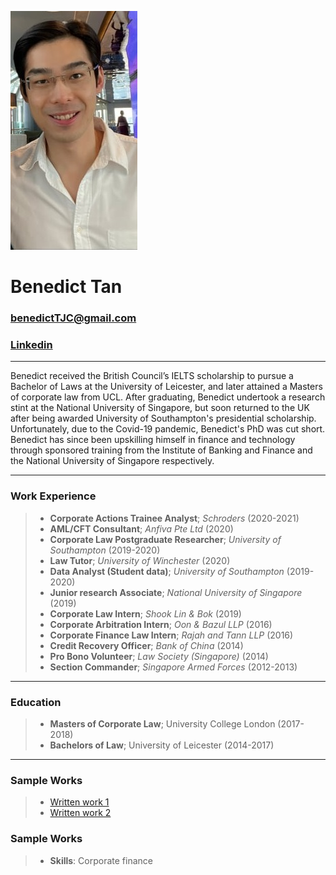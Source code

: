 ![Profile_pic](https://raw.githubusercontent.com/benedicttjc/Resume/gh-pages/Images/206819084_1092948124447480_74458620125560930_n.jpg) 

# Benedict Tan
### benedictTJC@gmail.com
### [Linkedin](https://www.linkedin.com/in/benedicttjc/)
* * *
Benedict received the British Council’s IELTS scholarship to pursue a Bachelor of Laws at the University of Leicester, and later attained a Masters of corporate law from UCL. After graduating, Benedict undertook a research stint at the National University of Singapore, but soon returned to the UK after being awarded University of Southampton's presidential scholarship. Unfortunately, due to the Covid-19 pandemic, Benedict's PhD was cut short. Benedict has since been upskilling himself in finance and technology through sponsored training from the Institute of Banking and Finance and the National University of Singapore respectively.

* * *
### Work Experience
> * **Corporate Actions Trainee Analyst**; _Schroders_ (2020-2021)
> * **AML/CFT Consultant**; _Anfiva Pte Ltd_ (2020)
> * **Corporate Law Postgraduate Researcher**; _University of Southampton_ (2019-2020)
> * **Law Tutor**; _University of Winchester_ (2020)
> * **Data Analyst (Student data)**; _University of Southampton_ (2019-2020)
> * **Junior research Associate**; _National University of Singapore_ (2019)
> * **Corporate Law Intern**; _Shook Lin & Bok_ (2019)
> * **Corporate Arbitration Intern**; _Oon & Bazul LLP_ (2016)
> * **Corporate Finance Law Intern**; _Rajah and Tann LLP_ (2016)
> * **Credit Recovery Officer**; _Bank of China_ (2014)
> * **Pro Bono Volunteer**; _Law Society (Singapore)_ (2014)
> * **Section Commander**; _Singapore Armed Forces_ (2012-2013)

* * *
### Education
> * **Masters of Corporate Law**; University College London (2017-2018)
> * **Bachelors of Law**; University of Leicester (2014-2017)

* * *
### Sample Works
> * [Written work 1](https://github.com/benedicttjc/Resume/blob/8f376da75f0de1134f2fc75eb0996f851002420c/LLM%20-%20AJ%20Essay.pdf)
> * [Written work 2](https://github.com/benedicttjc/Resume/blob/316f88178b374324924c6094d5b3f0108dc5e940/LLM%20-%20Dissertation.pdf)

### Sample Works
> * **Skills**: Corporate finance
